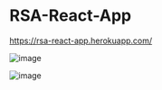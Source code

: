 # RSA-React-App

https://rsa-react-app.herokuapp.com/

![image](https://user-images.githubusercontent.com/91037796/233762953-141d7fbb-2b36-4663-afd8-423c48a1c5b1.png)

![image](https://user-images.githubusercontent.com/91037796/233762959-425754e7-9da0-4698-876a-1077c6419aef.png)


